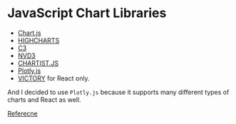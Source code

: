 # JavaScript Chart Libraries

- [Chart.js](https://www.chartjs.org/)
- [HIGHCHARTS](https://www.highcharts.com/)
- [C3](http://c3js.org/)
- [NVD3](http://nvd3.org/)
- [CHARTIST.JS](https://gionkunz.github.io/chartist-js/)
- [Plotly.js](https://plot.ly/javascript/)
- [VICTORY](https://formidable.com/open-source/victory/) for React only.

And I decided to use `Plotly.js` because it supports many different types of charts and React as well.

[Referecne](https://blog.sicara.com/compare-best-javascript-chart-libraries-2017-89fbe8cb112d)
